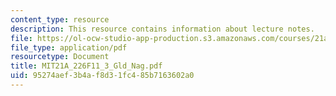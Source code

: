 ```yaml
---
content_type: resource
description: This resource contains information about lecture notes.
file: https://ol-ocw-studio-app-production.s3.amazonaws.com/courses/21a-226-ethnic-and-national-identity-fall-2011/95274aef3b4af8d31fc485b7163602a0_MIT21A_226F11_3_Gld_Nag.pdf
file_type: application/pdf
resourcetype: Document
title: MIT21A_226F11_3_Gld_Nag.pdf
uid: 95274aef-3b4a-f8d3-1fc4-85b7163602a0
---
```

